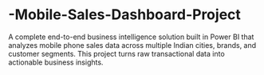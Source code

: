 # -Mobile-Sales-Dashboard-Project
A complete end-to-end business intelligence solution built in Power BI that analyzes mobile phone sales data across multiple Indian cities, brands, and customer segments. This project turns raw transactional data into actionable business insights.
